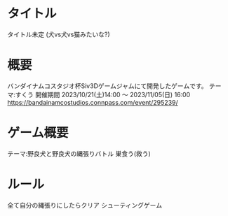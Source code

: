 # タイトル
タイトル未定
(犬vs犬vs猫みたいな?)
 
# 概要
バンダイナムコスタジオ杯Siv3Dゲームジャムにて開発したゲームです。
テーマ:すくう
開催期間
2023/10/21(土)14:00 〜 2023/11/05(日) 16:00
https://bandainamcostudios.connpass.com/event/295239/

# ゲーム概要
テーマ:野良犬と野良犬の縄張りバトル
巣食う(救う)

# ルール
全て自分の縄張りにしたらクリア
シューティングゲーム
